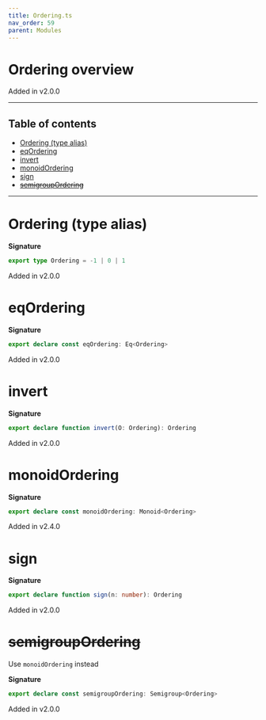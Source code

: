 ```yaml
---
title: Ordering.ts
nav_order: 59
parent: Modules
---
```


# Ordering overview

Added in v2.0.0

---

<h2 class="text-delta">Table of contents</h2>

- [Ordering (type alias)](#ordering-type-alias)
- [eqOrdering](#eqordering)
- [invert](#invert)
- [monoidOrdering](#monoidordering)
- [sign](#sign)
- [~~semigroupOrdering~~](#semigroupordering)

---

# Ordering (type alias)

**Signature**

```ts
export type Ordering = -1 | 0 | 1
```

Added in v2.0.0

# eqOrdering

**Signature**

```ts
export declare const eqOrdering: Eq<Ordering>
```

Added in v2.0.0

# invert

**Signature**

```ts
export declare function invert(O: Ordering): Ordering
```

Added in v2.0.0

# monoidOrdering

**Signature**

```ts
export declare const monoidOrdering: Monoid<Ordering>
```

Added in v2.4.0

# sign

**Signature**

```ts
export declare function sign(n: number): Ordering
```

Added in v2.0.0

# ~~semigroupOrdering~~

Use `monoidOrdering` instead

**Signature**

```ts
export declare const semigroupOrdering: Semigroup<Ordering>
```

Added in v2.0.0
